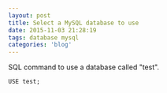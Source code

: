 ```yaml
---
layout: post
title: Select a MySQL database to use
date: 2015-11-03 21:28:19
tags: database mysql
categories: 'blog'
---
```


<p><p>SQL command to use a database called "test".</p>

<pre><code class="language-sql">USE test;</code></pre></p>